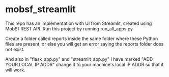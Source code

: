 # mobsf_streamlit
This repo has an implementation with UI from Streamlit, created using MobSf REST API. Run this project by running run_all_apps.py

Create a folder called reports inside the same folder where these Python files are present, or else you will get an error saying the reports folder does not exist.

And also in "flask_app.py" and "streamlit_app.py" I have marked "ADD YOUR LOCAL IP ADDR" change it to your machine's local IP ADDR so that it will work.

